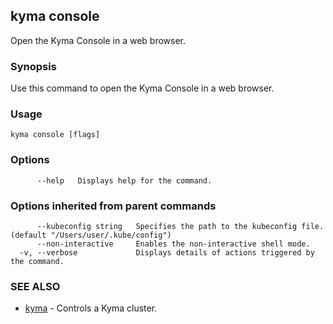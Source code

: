 ## kyma console

Open the Kyma Console in a web browser.

### Synopsis

Use this command to open the Kyma Console in a web browser.

### Usage

```
kyma console [flags]
```

### Options

```
      --help   Displays help for the command.
```

### Options inherited from parent commands

```
      --kubeconfig string   Specifies the path to the kubeconfig file. (default "/Users/user/.kube/config")
      --non-interactive     Enables the non-interactive shell mode.
  -v, --verbose             Displays details of actions triggered by the command.
```

### SEE ALSO

* [kyma](kyma.md)	 - Controls a Kyma cluster.


